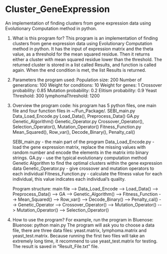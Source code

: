 # Cluster_GeneExpression
An implementation of finding clusters from gene expression data using Evolutionary Computation method in python.

1. What is this program for?
This program is an implementation of finding clusters from gene expression data using Evolutionary Computation method in python. 
It has the input of expression matrix and the theta value, as a threshold for the mean squared residue. 
Then it returns either a cluster with mean squared residue lower than the threshold. 
The returned cluster is stored in a list called Results, and function is called again. When the end condition is met, the list Results is returned.

2. Parameters the program used:
	Population size: 200
	Number of generations: 100
	Weight for conditions: 10
	Weight for genes: 1
	Crossover probability: 0.85
	Mutation probability: 0.2
	Elitism probability: 0.9
	Yeast Threshold: 300
	lymphomaThreshold: 1200

3. Overview the program code: 
	his program has 5 python files, one main file and four function files in ~/Fun_Package/.
	SEBI_main.py     
	Data_Load_Encode.py     Load_Data(), Preprocess_Data()
	GA.py     				Genetic_Algorithm()
	Genetic_Operator.py     Crossover_Operator(), Selection_Operator(), Mutation_Operator()
	Fitness_Function.py     Mean_Squared(), Row_var(), Decode_Binary(), Penalty_cal()

	SEBI_main.py            - the main part of the program
	Data_Load_Encode.py 	- load the gene expression matrix, replace the missing values with random number and encode the elements in the matrix into binary strings.
	GA.py 					- use the typical evolutionary computation method Genetic Algorithm to find the optimal clusters within the gene expression data
	Genetic_Operator.py 	- give crossover and mutation operators to each individual
	Fitness_Function.py 	- calculate the fitness value for each individual, this value indicates each individual’s quality.

	Program structure:
	main file  -->  Data_Load_Encode
						--> Load_Data()
						--> Preprocess_Data()
			   -->  GA
						--> Genetic_Algorithm()
								--> Fitness_Function
									   --> Mean_Squared()
									   --> Row_var()
									   --> Decode_Binary()
									   --> Penalty_cal()
								--> Genetic_Operator
									   --> Crossover_Operator()
									   --> Mutation_Operator()
									   --> Mutation_Operator()
									   --> Selection_Operator()

4. How to use the program?
	For example, run the program in Bluenose: 
		Bluenose: python main.py
	The program will ask you to choose a data file, there are three data files: yeast.matrix, lymphoma.matrix and yeast_test.matrix. 
	Because running the first two files will take an extremely long time, it recommend to use yeast_test.matrix for testing. 
	The result is saved in “Result_File.txt” file.
								  
